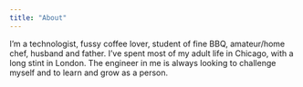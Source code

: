 ```yaml
---
title: "About"
---
```

I’m a technologist, fussy coffee lover, student of fine BBQ, amateur/home chef, husband and father. I’ve spent most of my adult life in Chicago, with a long stint in London. The engineer in me is always looking to challenge myself and to learn and grow as a person.
